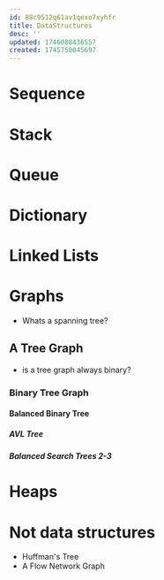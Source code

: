 ```yaml
---
id: 88c9512q61av1qexo7xyhfr
title: DataStructures
desc: ''
updated: 1746088436557
created: 1745758045697
---
```


# Sequence

# Stack

# Queue

# Dictionary

# Linked Lists

# Graphs
- Whats a spanning tree?

## A Tree Graph
- is a tree graph always binary?

### Binary Tree Graph
#### Balanced Binary Tree
##### AVL Tree
##### Balanced Search Trees 2-3





# Heaps



# Not data structures
- Huffman's Tree
- A Flow Network Graph